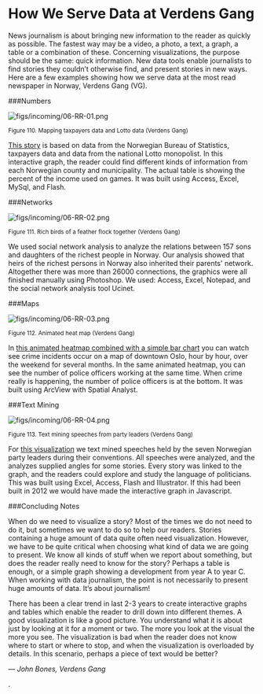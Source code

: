 # How We Serve Data at Verdens Gang

News journalism is about bringing new information to the reader as quickly as possible. The fastest way may be a video, a photo, a text, a graph, a table or a combination of these. Concerning visualizations, the purpose should be the same: quick information. New data tools enable journalists to find stories they couldn’t otherwise find, and present stories in new ways. Here are a few examples showing how we serve data at the most read newspaper in Norway, Verdens Gang (VG).

###Numbers

![figs/incoming/06-RR-01.png
](http://datajournalismhandbook.org/1.0/en/figs/incoming/06-RR-01.png "Figure 110. Mapping taxpayers data and Lotto data (Verdens Gang)")

<small>Figure 110. Mapping taxpayers data and Lotto data (Verdens Gang)</small>

[This story](http://www.vg.no/nyheter/innenriks/artikkel.php?artid=569832) is based on data from the Norwegian Bureau of Statistics, taxpayers data and data from the national Lotto monopolist. In this interactive graph, the reader could find different kinds of information from each Norwegian county and municipality. The actual table is showing the percent of the income used on games. It was built using Access, Excel, MySql, and Flash.

###Networks

![figs/incoming/06-RR-02.png
](http://datajournalismhandbook.org/1.0/en/figs/incoming/06-RR-02.png "Figure 111. Rich birds of a feather flock together (Verdens Gang)")

<small>Figure 111. Rich birds of a feather flock together (Verdens Gang)</small>

We used social network analysis to analyze the relations between 157 sons and daughters of the richest people in Norway. Our analysis showed that heirs of the richest persons in Norway also inherited their parents' network. Altogether there was more than 26000 connections, the graphics were all finished manually using Photoshop. We used: Access, Excel, Notepad, and the social network analysis tool Ucinet.

###Maps

![figs/incoming/06-RR-03.png
](http://datajournalismhandbook.org/1.0/en/figs/incoming/06-RR-03.png "Figure 112. Animated heat map (Verdens Gang)")

<small>Figure 112. Animated heat map (Verdens Gang)</small>

In [this animated heatmap combined with a simple bar chart](http://www.vgtv.no/#!id=46131) you can watch see crime incidents occur on a map of downtown Oslo, hour by hour, over the weekend for several months. In the same animated heatmap, you can see the number of police officers working at the same time. When crime really is happening, the number of police officers is at the bottom. It was built using ArcView with Spatial Analyst.

###Text Mining

![figs/incoming/06-RR-04.png
](http://datajournalismhandbook.org/1.0/en/figs/incoming/06-RR-04.png "Figure 113. Text mining speeches from party leaders (Verdens Gang)")

<small>Figure 113. Text mining speeches from party leaders (Verdens Gang)</small>

For [this visualization](http://www.vg.no/nyheter/innenriks/valg-2009/artikkel.php?artid=570321) we text mined speeches held by the seven Norwegian party leaders during their conventions. All speeches were analyzed, and the analyzes supplied angles for some stories. Every story was linked to the graph, and the readers could explore and study the language of politicians. This was built using Excel, Access, Flash and Illustrator. If this had been built in 2012 we would have made the interactive graph in Javascript.

###Concluding Notes

When do we need to visualize a story? Most of the times we do not need to do it, but sometimes we want to do so to help our readers. Stories containing a huge amount of data quite often need visualization. However, we have to be quite critical when choosing what kind of data we are going to present. We know all kinds of stuff when we report about something, but does the reader really need to know for the story? Perhaps a table is enough, or a simple graph showing a development from year A to year C. When working with data journalism, the point is not necessarily to present huge amounts of data. It’s about journalism!

There has been a clear trend in last 2-3 years to create interactive graphs and tables which enable the reader to drill down into different themes. A good visualization is like a good picture. You understand what it is about just by looking at it for a moment or two. The more you look at the visual the more you see. The visualization is bad when the reader does not know where to start or where to stop, and when the visualization is overloaded by details. In this scenario, perhaps a piece of text would be better?

— *John Bones, Verdens Gang*

.
